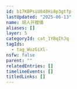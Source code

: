 ```yaml
---
id: b17KBPsiU848Hi8p3gtfp
lastUpdated: "2025-06-13"
name: 胡人开膛俑
aliases: []
layer: 5
categoryId: cat_1YBqIhJq
tagIds:
  - tag_WozGiXl-
nsfw: false
parent: ""
relatedEntries: []
timelineEvents: []
titledLinks: []
---
```



